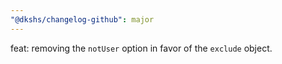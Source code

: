```yaml
---
"@dkshs/changelog-github": major
---
```


feat: removing the `notUser` option in favor of the `exclude` object.
